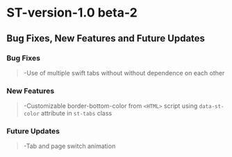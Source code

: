 # ST-version-1.0 beta-2
## Bug Fixes, New Features and Future Updates
### Bug Fixes
>-Use of multiple swift tabs without without dependence on each other

### New Features 
>-Customizable border-bottom-color from `<HTML>` script using `data-st-color` attribute in `st-tabs` class

### Future Updates
>-Tab and page switch animation 